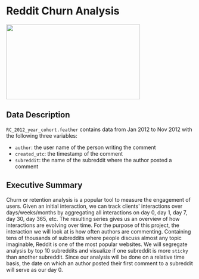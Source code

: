 # Reddit Churn Analysis
<img src='https://www.adweek.com/wp-content/uploads/2019/10/Reddit-Logo-Horizontal.png.webp' width='359' height='200'>

## Data Description
`RC_2012_year_cohort.feather` contains data from Jan 2012 to Nov 2012 with the following three variables:
* `author`: the user name of the person writing the comment
* `created_utc`: the timestamp of the comment
* `subreddit`: the name of the subreddit where the author posted a comment

## Executive Summary
Churn or retention analysis is a popular tool to measure the engagement of users. Given an initial interaction, we can track clients' interactions over days/weeks/months by aggregating all interactions on day 0, day 1, day 7, day 30, day 365, etc. The resulting series gives us an overview of how interactions are evolving over time. For the purpose of this project, the interaction we will look at is how often authors are commenting. Containing tens of thousands of subreddits where people discuss almost any topic imaginable, Reddit is one of the most popular websites. We will segregate analysis by top 10 subreddits and visualize if one subreddit is more `sticky` than another subreddit. Since our analysis will be done on a relative time basis, the date on which an author posted their first comment to a subreddit will serve as our day 0.
